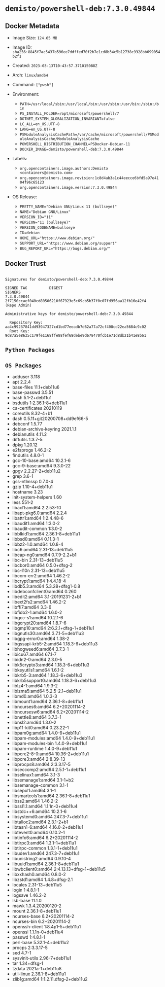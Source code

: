# `demisto/powershell-deb:7.3.0.49844`
## Docker Metadata
- Image Size: `124.65 MB`
- Image ID: `sha256:8845f7ac5437b596ee7ddffed70f2b7e1cd8b34c5b12738c9328bb699054b2f1`
- Created: `2023-03-13T10:43:57.371015088Z`
- Arch: `linux`/`amd64`
- Command: `["pwsh"]`
- Environment:
  - `PATH=/usr/local/sbin:/usr/local/bin:/usr/sbin:/usr/bin:/sbin:/bin`
  - `PS_INSTALL_FOLDER=/opt/microsoft/powershell/7`
  - `DOTNET_SYSTEM_GLOBALIZATION_INVARIANT=false`
  - `LC_ALL=en_US.UTF-8`
  - `LANG=en_US.UTF-8`
  - `PSModuleAnalysisCachePath=/var/cache/microsoft/powershell/PSModuleAnalysisCache/ModuleAnalysisCache`
  - `POWERSHELL_DISTRIBUTION_CHANNEL=PSDocker-Debian-11`
  - `DOCKER_IMAGE=demisto/powershell-deb:7.3.0.49844`
- Labels:
  - `org.opencontainers.image.authors:Demisto <containers@demisto.com>`
  - `org.opencontainers.image.revision:1c8d4ab3a1c44eecce6bfd5a97e4104f96c65123`
  - `org.opencontainers.image.version:7.3.0.49844`

- OS Release:
  - `PRETTY_NAME="Debian GNU/Linux 11 (bullseye)"`
  - `NAME="Debian GNU/Linux"`
  - `VERSION_ID="11"`
  - `VERSION="11 (bullseye)"`
  - `VERSION_CODENAME=bullseye`
  - `ID=debian`
  - `HOME_URL="https://www.debian.org/"`
  - `SUPPORT_URL="https://www.debian.org/support"`
  - `BUG_REPORT_URL="https://bugs.debian.org/"`

## Docker Trust
```

Signatures for demisto/powershell-deb:7.3.0.49844

SIGNED TAG          DIGEST                                                             SIGNERS
7.3.0.49844         2f7150ccaef040cd80506210f67923e5c69cb5b37f0c07fd956aa12fb16e42f4   (Repo Admin)

Administrative keys for demisto/powershell-deb:7.3.0.49844

  Repository Key:	aa4c99237841dd93947327cd1bd77eeadb7d62a77a72cf408cd22ea5684c9c02
  Root Key:	9d87a5e8635c179fe1168ffe88fef68debe9d678470fcb1e71d8db21b41e8b61

```

## `Python Packages`


## `OS Packages`

* adduser	3.118
* apt	2.2.4
* base-files	11.1+deb11u6
* base-passwd	3.5.51
* bash	5.1-2+deb11u1
* bsdutils	1:2.36.1-8+deb11u1
* ca-certificates	20210119
* coreutils	8.32-4+b1
* dash	0.5.11+git20200708+dd9ef66-5
* debconf	1.5.77
* debian-archive-keyring	2021.1.1
* debianutils	4.11.2
* diffutils	1:3.7-5
* dpkg	1.20.12
* e2fsprogs	1.46.2-2
* findutils	4.8.0-1
* gcc-10-base:amd64	10.2.1-6
* gcc-9-base:amd64	9.3.0-22
* gpgv	2.2.27-2+deb11u2
* grep	3.6-1
* gss-ntlmssp	0.7.0-4
* gzip	1.10-4+deb11u1
* hostname	3.23
* init-system-helpers	1.60
* less	551-2
* libacl1:amd64	2.2.53-10
* libapt-pkg6.0:amd64	2.2.4
* libattr1:amd64	1:2.4.48-6
* libaudit1:amd64	1:3.0-2
* libaudit-common	1:3.0-2
* libblkid1:amd64	2.36.1-8+deb11u1
* libbsd0:amd64	0.11.3-1
* libbz2-1.0:amd64	1.0.8-4
* libc6:amd64	2.31-13+deb11u5
* libcap-ng0:amd64	0.7.9-2.2+b1
* libc-bin	2.31-13+deb11u5
* libcbor0:amd64	0.5.0+dfsg-2
* libc-l10n	2.31-13+deb11u5
* libcom-err2:amd64	1.46.2-2
* libcrypt1:amd64	1:4.4.18-4
* libdb5.3:amd64	5.3.28+dfsg1-0.8
* libdebconfclient0:amd64	0.260
* libedit2:amd64	3.1-20191231-2+b1
* libext2fs2:amd64	1.46.2-2
* libffi7:amd64	3.3-6
* libfido2-1:amd64	1.6.0-2
* libgcc-s1:amd64	10.2.1-6
* libgcrypt20:amd64	1.8.7-6
* libgmp10:amd64	2:6.2.1+dfsg-1+deb11u1
* libgnutls30:amd64	3.7.1-5+deb11u3
* libgpg-error0:amd64	1.38-2
* libgssapi-krb5-2:amd64	1.18.3-6+deb11u3
* libhogweed6:amd64	3.7.3-1
* libicu67:amd64	67.1-7
* libidn2-0:amd64	2.3.0-5
* libk5crypto3:amd64	1.18.3-6+deb11u3
* libkeyutils1:amd64	1.6.1-2
* libkrb5-3:amd64	1.18.3-6+deb11u3
* libkrb5support0:amd64	1.18.3-6+deb11u3
* liblz4-1:amd64	1.9.3-2
* liblzma5:amd64	5.2.5-2.1~deb11u1
* libmd0:amd64	1.0.3-3
* libmount1:amd64	2.36.1-8+deb11u1
* libncurses6:amd64	6.2+20201114-2
* libncursesw6:amd64	6.2+20201114-2
* libnettle8:amd64	3.7.3-1
* libnsl2:amd64	1.3.0-2
* libp11-kit0:amd64	0.23.22-1
* libpam0g:amd64	1.4.0-9+deb11u1
* libpam-modules:amd64	1.4.0-9+deb11u1
* libpam-modules-bin	1.4.0-9+deb11u1
* libpam-runtime	1.4.0-9+deb11u1
* libpcre2-8-0:amd64	10.36-2+deb11u1
* libpcre3:amd64	2:8.39-13
* libprocps8:amd64	2:3.3.17-5
* libseccomp2:amd64	2.5.1-1+deb11u1
* libselinux1:amd64	3.1-3
* libsemanage1:amd64	3.1-1+b2
* libsemanage-common	3.1-1
* libsepol1:amd64	3.1-1
* libsmartcols1:amd64	2.36.1-8+deb11u1
* libss2:amd64	1.46.2-2
* libssl1.1:amd64	1.1.1n-0+deb11u4
* libstdc++6:amd64	10.2.1-6
* libsystemd0:amd64	247.3-7+deb11u1
* libtalloc2:amd64	2.3.1-2+b1
* libtasn1-6:amd64	4.16.0-2+deb11u1
* libtevent0:amd64	0.10.2-1
* libtinfo6:amd64	6.2+20201114-2
* libtirpc3:amd64	1.3.1-1+deb11u1
* libtirpc-common	1.3.1-1+deb11u1
* libudev1:amd64	247.3-7+deb11u1
* libunistring2:amd64	0.9.10-4
* libuuid1:amd64	2.36.1-8+deb11u1
* libwbclient0:amd64	2:4.13.13+dfsg-1~deb11u5
* libxxhash0:amd64	0.8.0-2
* libzstd1:amd64	1.4.8+dfsg-2.1
* locales	2.31-13+deb11u5
* login	1:4.8.1-1
* logsave	1.46.2-2
* lsb-base	11.1.0
* mawk	1.3.4.20200120-2
* mount	2.36.1-8+deb11u1
* ncurses-base	6.2+20201114-2
* ncurses-bin	6.2+20201114-2
* openssh-client	1:8.4p1-5+deb11u1
* openssl	1.1.1n-0+deb11u4
* passwd	1:4.8.1-1
* perl-base	5.32.1-4+deb11u2
* procps	2:3.3.17-5
* sed	4.7-1
* sysvinit-utils	2.96-7+deb11u1
* tar	1.34+dfsg-1
* tzdata	2021a-1+deb11u8
* util-linux	2.36.1-8+deb11u1
* zlib1g:amd64	1:1.2.11.dfsg-2+deb11u2
